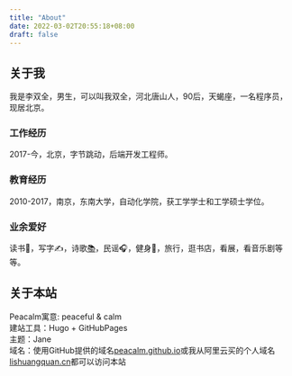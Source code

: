 ```yaml
---
title: "About"
date: 2022-03-02T20:55:18+08:00
draft: false
---
```


## 关于我
我是李双全，男生，可以叫我双全，河北唐山人，90后，天蝎座，一名程序员，现居北京。  

### 工作经历
2017-今，北京，字节跳动，后端开发工程师。

### 教育经历
2010-2017，南京，东南大学，自动化学院，获工学学士和工学硕士学位。

### 业余爱好
读书📖，写字✍️，诗歌[📚️](https://muyesq.cn)，民谣🎧，健身💪，旅行，逛书店，看展，看音乐剧等等。

## 关于本站
Peacalm寓意: peaceful & calm  
建站工具：Hugo + GitHubPages  
主题：Jane  
域名：使用GitHub提供的域名[peacalm.github.io](https://peacalm.github.io)或我从阿里云买的个人域名[lishuangquan.cn](https://lishuangquan.cn)都可以访问本站